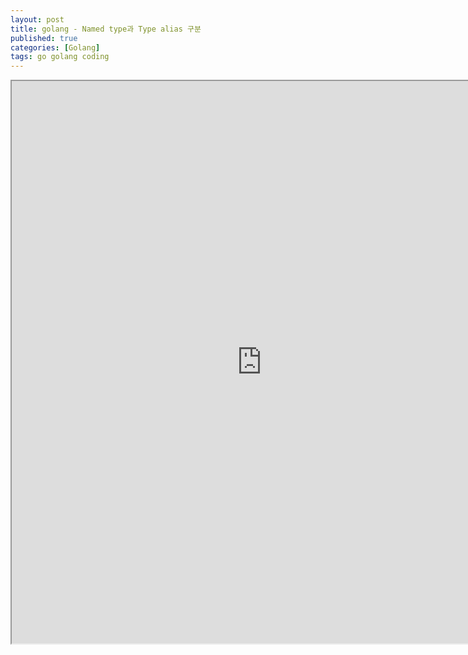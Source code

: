 ```yaml
---
layout: post
title: golang - Named type과 Type alias 구분
published: true
categories: [Golang]
tags: go golang coding
---
```

<iframe width="800" height="900" src="https://docs.google.com/document/d/e/2PACX-1vTraTffNg4lUfOBuRjwq5WsnvpNkBuUFjVtzjeif_gdeNOTXqJnvYO6S0GVyA17W8PzfOO2CPpK1JbF/pub?embedded=true"></iframe>    
  